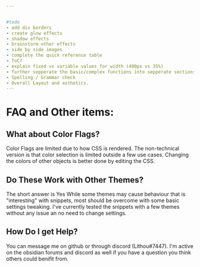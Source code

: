 ```yaml
---


#todo
- add div borders 
- create glow effects
- shadow effects
- brainstorm other effects
- side by side images
- complete the quick reference table
- ToC?
- explain fixed vs variable values for width (400px vs 35%) 
- further sepperate the basic/complex functions into sepperate sections for different user types. 
- Spelling / Grammar check
- Overall Layout and asthetics. 
---
```


# FAQ and Other items: 

## What about Color Flags?
Color Flags are limited due to how CSS is rendered. The non-technical version is that color selection is limited outside a few use cases. Changing the colors of other objects is better done by editing the CSS. 

## Do These Work with Other Themes?
The short answer is Yes
While some themes may cause behaviour that is "interesting" with snippets, most should be overcome with some basic settings tweaking. I've currently tested the snippets with a few themes without any issue an no need to change settings. 

## How Do I get Help? 
You can message me on github or through discord (Lithou#7447). I'm active on the obsidian forums and discord as well if you have a question you think others could benifit from. 

